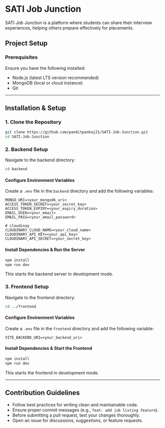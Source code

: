 # **SATI Job Junction**

SATI Job Junction is a platform where students can share their interview experiences, helping others prepare effectively for placements.

## **Project Setup**

### **Prerequisites**
Ensure you have the following installed:
- Node.js (latest LTS version recommended)
- MongoDB (local or cloud instance)
- Git

---

## **Installation & Setup**

### **1. Clone the Repository**
```sh
git clone https://github.com/panditpankaj21/SATI-Job-Junction.git
cd SATI-Job-Junction
```

### **2. Backend Setup**
Navigate to the backend directory:
```sh
cd backend
```

#### **Configure Environment Variables**
Create a `.env` file in the `backend` directory and add the following variables:
```plaintext
MONGO_URI=<your_mongodb_uri>
ACCESS_TOKEN_SECRET=<your_secret_key>
ACCESS_TOKEN_EXPIRY=<your_expiry_duration>
EMAIL_USER=<your_email>
EMAIL_PASS=<your_email_password>

# cloudinay
CLOUDINARY_CLOUD_NAME=<your_cloud_name>
CLOUDINARY_API_KEY=<your_api_key>
CLOUDINARY_API_SECRET=<your_secret_key>
```

#### **Install Dependencies & Run the Server**
```sh
npm install
npm run dev
```
This starts the backend server in development mode.

### **3. Frontend Setup**
Navigate to the frontend directory:
```sh
cd ../frontend
```

#### **Configure Environment Variables**
Create a `.env` file in the `frontend` directory and add the following variable:
```plaintext
VITE_BACKEND_URI=<your_backend_uri>
```

#### **Install Dependencies & Start the Frontend**
```sh
npm install
npm run dev
```
This starts the frontend in development mode.

---

## **Contribution Guidelines**
- Follow best practices for writing clean and maintainable code.
- Ensure proper commit messages (e.g., `feat: add job listing feature`).
- Before submitting a pull request, test your changes thoroughly.
- Open an issue for discussions, suggestions, or feature requests.


